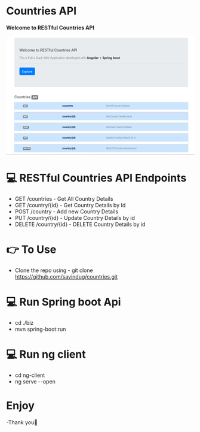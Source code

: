 # Countries API

**Welcome to RESTful Countries API**

 <img src="https://github.com/savindug/countries/blob/master/Screenshot%20(20).png">


#  💻 RESTful Countries API Endpoints
  
- GET /countries - Get All Country Details
- GET /country/{id} - Get Country Details by Id
- POST /country - Add new Country Details
- PUT /country/{id} - Update Country Details by id
- DELETE /country/{id} - DELETE Country Details by id

# 👉 To Use

- Clone the repo using 
      - git clone https://github.com/savindug/countries.git

# 💻 Run Spring boot Api
- cd ./biz
- mvn spring-boot:run

# 💻 Run ng client
- cd ng-client
- ng serve --open

# Enjoy

-Thank you🙏
